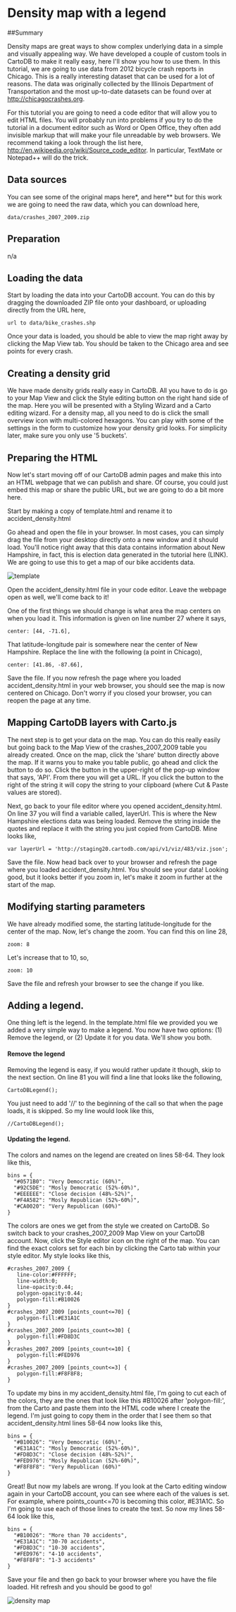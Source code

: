 Density map with a legend
== 

##Summary

Density maps are great ways to show complex underlying data in a simple and visually appealing way. We have developed a couple of custom tools in CartoDB to make it really easy, here I'll show you how to use them. In this tutorial, we are going to use data from 2012 bicycle crash reports in Chicago. This is a really interesting dataset that can be used for a lot of reasons. The data was originally collected by the Illinois Department of Transportation and the most up-to-date datasets can be found over at http://chicagocrashes.org.

For this tutorial you are going to need a code editor that will allow you to edit HTML files. You will probably run into problems if you try to do the tutorial in a document editor such as Word or Open Office, they often add invisible markup that will make your file unreadable by web browsers. We recommend taking a look through the list here, http://en.wikipedia.org/wiki/Source_code_editor. In particular, TextMate or Notepad++ will do the trick. 

## Data sources

You can see some of the original maps here*, and here** but for this work we are going to need the raw data, which you can download here,

	data/crashes_2007_2009.zip

## Preparation

n/a

## Loading the data

Start by loading the data into your CartoDB account. You can do this by dragging the downloaded ZIP file onto your dashboard, or uploading directly from the URL here,

	url to data/bike_crashes.shp

Once your data is loaded, you should be able to view the map right away by clicking the Map View tab. You should be taken to the Chicago area and see points for every crash. 

## Creating a density grid

We have made density grids really easy in CartoDB. All you have to do is go to your Map View and click the Style editing button on the right hand side of the map. Here you will be presented with a Styling Wizard and a Carto editing wizard. For a density map, all you need to do is click the small overview icon with multi-colored hexagons. You can play with some of the settings in the form to customize how your density grid looks. For simplicity later, make sure you only use '5 buckets'.

## Preparing the HTML

Now let's start moving off of our CartoDB admin pages and make this into an HTML webpage that we can publish and share. Of course, you could just embed this map or share the public URL, but we are going to do a bit more here.

Start by making a copy of template.html and rename it to accident_density.html

Go ahead and open the file in your browser. In most cases, you can simply drag the file from your desktop directly onto a new window and it should load. You'll notice right away that this data contains information about New Hampshire, in fact, this is election data generated in the tutorial here (LINK). We are going to use this to get a map of our bike accidents data. 

![template](http://i.imgur.com/muerP.png)

Open the accident_density.html file in your code editor. Leave the webpage open as well, we'll come back to it!

One of the first things we should change is what area the map centers on when you load it. This information is given on line number 27 where it says,

	center: [44, -71.6], 

That latitude-longitude pair is somewhere near the center of New Hampshire. Replace the line with the following (a point in Chicago),

	center: [41.86, -87.66],

Save the file. If you now refresh the page where you loaded accident_density.html in your web browser, you should see the map is now centered on Chicago. Don't worry if you closed your browser, you can reopen the page at any time. 

## Mapping CartoDB layers with Carto.js

The next step is to get your data on the map. You can do this really easily but going back to the Map View of the crashes_2007_2009 table you already created. Once on the map, click the 'share' button directly above the map. If it warns you to make you table public, go ahead and click the button to do so. Click the button in the upper-right of the pop-up window that says, 'API'. From there you will get a URL. If you click the button to the right of the string it will copy the string to your clipboard (where Cut & Paste values are stored).

Next, go back to your file editor where you opened accident_density.html. On line 37 you will find a variable called, layerUrl. This is where the New Hampshire elections data was being loaded. Remove the string inside the quotes and replace it with the string you just copied from CartoDB. Mine looks like,

	var layerUrl = 'http://staging20.cartodb.com/api/v1/viz/483/viz.json';

Save the file. Now head back over to your browser and refresh the page where you loaded accident_density.html. You should see your data! Looking good, but it looks better if you zoom in, let's make it zoom in further at the start of the map. 

## Modifying starting parameters

We have already modified some, the starting latitude-longitude for the center of the map. Now, let's change the zoom. You can find this on line 28,

	zoom: 8

Let's increase that to 10, so,

	zoom: 10

Save the file and refresh your browser to see the change if you like. 

## Adding a legend. 

One thing left is the legend. In the template.html file we provided you we added a very simple way to make a legend. You now have two options: (1) Remove the legend, or (2) Update it for you data. We'll show you both.

#### Remove the legend

Removing the legend is easy, if you would rather update it though, skip to the next section. On line 81 you will find a line that looks like the following,

	CartoDBLegend();

You just need to add '//' to the beginning of the call so that when the page loads, it is skipped. So my line would look like this,

	//CartoDBLegend();

#### Updating the legend. 

The colors and names on the legend are created on lines 58-64. They look like this,

    bins = {
      "#0571B0": "Very Democratic (60%)",
      "#92C5DE": "Mosly Democratic (52%-60%)",
      "#EEEEEE": "Close decision (48%-52%)",
      "#F4A582": "Mosly Republican (52%-60%)",
      "#CA0020": "Very Republican (60%)"
    }

The colors are ones we get from the style we created on CartoDB. So switch back to your crashes_2007_2009 Map View on your CartoDB account. Now, click the Style editor icon on the right of the map. You can find the exact colors set for each bin by clicking the Carto tab within your style editor. My style looks like this,

    #crashes_2007_2009 {
       line-color:#FFFFFF;
       line-width:0;
       line-opacity:0.44;
       polygon-opacity:0.44;
       polygon-fill:#B10026
    }
    #crashes_2007_2009 [points_count<=70] {
       polygon-fill:#E31A1C
    }
    #crashes_2007_2009 [points_count<=30] {
       polygon-fill:#FD8D3C
    }
    #crashes_2007_2009 [points_count<=10] {
       polygon-fill:#FED976
    }
    #crashes_2007_2009 [points_count<=3] {
       polygon-fill:#F8F8F8;
    }

To update my bins in my accident_density.html file, I'm going to cut each of the colors, they are the ones that look like this #B10026 after 'polygon-fill:', from the Carto and paste them into the HTML code where I create the legend. I'm just going to copy them in the order that I see them so that accident_density.html lines 58-64 now looks like this,

    bins = {
      "#B10026": "Very Democratic (60%)",
      "#E31A1C": "Mosly Democratic (52%-60%)",
      "#FD8D3C": "Close decision (48%-52%)",
      "#FED976": "Mosly Republican (52%-60%)",
      "#F8F8F8": "Very Republican (60%)"
    }

Great! But now my labels are wrong. If you look at the Carto editing window again in your CartoDB account, you can see where each of the values is set. For example, where points_count<=70 is becoming this color, #E31A1C. So I'm going to use each of those lines to create the text. So now my lines 58-64 look like this,

    bins = {
      "#B10026": "More than 70 accidents",
      "#E31A1C": "30-70 accidents",
      "#FD8D3C": "10-30 accidents",
      "#FED976": "4-10 accidents",
      "#F8F8F8": "1-3 accidents"
    }

Save your file and then go back to your browser where you have the file loaded. Hit refresh and you should be good to go!

![density map](http://i.imgur.com/5RhPU.png)






